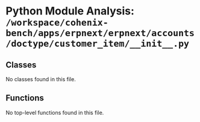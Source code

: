 # Python Module Analysis: `/workspace/cohenix-bench/apps/erpnext/erpnext/accounts/doctype/customer_item/__init__.py`

## Classes

No classes found in this file.


## Functions

No top-level functions found in this file.
